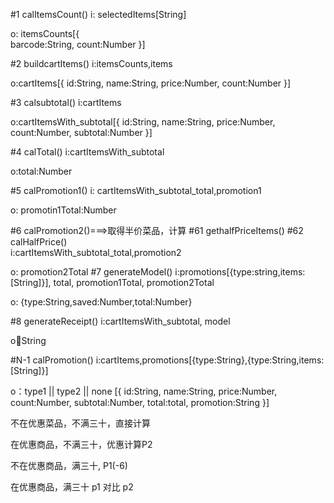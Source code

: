 #1 calItemsCount()
i: selectedItems[String]

o: itemsCounts[{    
    barcode:String,
    count:Number
}]

#2 buildcartItems()
i:itemsCounts,items

o:cartItems[{
    id:String,
    name:String,
    price:Number,
    count:Number
}]

#3 calsubtotal()
i:cartItems

o:cartItemsWith_subtotal[{
    id:String,
    name:String,
    price:Number,
    count:Number,
    subtotal:Number
}]

#4 calTotal()
i:cartItemsWith_subtotal

o:total:Number

#5 calPromotion1()
i:  cartItemsWith_subtotal_total,promotion1

o: promotin1Total:Number

#6 calPromotion2()===>取得半价菜品，计算 
                      #61 gethalfPriceItems()
                      #62 calHalfPrice()     
i:cartItemsWith_subtotal_total,promotion2

o: promotion2Total
#7 generateModel()
i:promotions[{type:string,items:[String]}], total, promotion1Total, promotion2Total

o:  {type:String,saved:Number,total:Number}

#8 generateReceipt()
i:cartItemsWith_subtotal, model

o:receipt:String











#N-1 calPromotion()
i:cartItems,promotions[{type:String},{type:String,items:[String]}]

o：type1 || type2 || none
[{
    id:String,
    name:String,
    price:Number,
    count:Number,
    subtotal:Number,
    total:total,
    promotion:String
}]


不在优惠菜品，不满三十，直接计算

在优惠商品，不满三十，优惠计算P2

不在优惠商品，满三十,   P1(-6)

在优惠商品，满三十    p1 对比 p2
